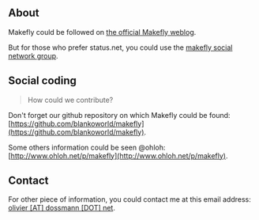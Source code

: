 ## About

Makefly could be followed on [the official Makefly weblog](http://makefly.depotoi.re/ "Visit official website").

But for those who prefer status.net, you could use the [makefly social network group](http://vinilox.eu/group/makefly).

## Social coding

> How could we contribute?

Don't forget our github repository on which Makefly could be found: [https://github.com/blankoworld/makefly](https://github.com/blankoworld/makefly).

Some others information could be seen @ohloh: [http://www.ohloh.net/p/makefly](http://www.ohloh.net/p/makefly).

## Contact

For other piece of information, you could contact me at this email address: [olivier [AT] dossmann [DOT] net](mailto:olivier+makefly@dossmann.net "Contact me").

